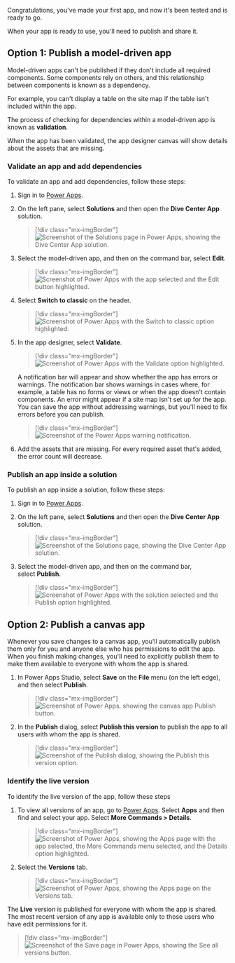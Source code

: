 Congratulations, you've made your first app, and now it's been tested and is ready to go.

When your app is ready to use, you'll need to publish and share it.

## Option 1: Publish a model-driven app

Model-driven apps can't be published if they don't include all required components. Some components rely on others, and this relationship between components is known as a dependency.

For example, you can't display a table on the site map if the table isn't included within the app.

The process of checking for dependencies within a model-driven app is known as **validation**.

When the app has been validated, the app designer canvas will show details about the assets that are missing.

### Validate an app and add dependencies

To validate an app and add dependencies, follow these steps:

1. Sign in to [Power Apps](https://make.powerapps.com/?azure-portal=true).

1. On the left pane, select **Solutions** and then open the **Dive Center App** solution.

    > [!div class="mx-imgBorder"]
    > ![Screenshot of the Solutions page in Power Apps, showing the Dive Center App solution.](../media/solutions.png)

1. Select the model-driven app, and then on the command bar, select **Edit**.

    > [!div class="mx-imgBorder"]
    > ![Screenshot of Power Apps with the app selected and the Edit button highlighted.](../media/edit.png)

1. Select **Switch to classic** on the header.

    > [!div class="mx-imgBorder"]
    > ![Screenshot of Power Apps with the Switch to classic option highlighted.](../media/classic.png)

1. In the app designer, select **Validate**.

    > [!div class="mx-imgBorder"]
    > ![Screenshot of Power Apps with the Validate option highlighted.](../media/validate.png)

    A notification bar will appear and show whether the app has errors or warnings. The notification bar shows warnings in cases where, for example, a table has no forms or views or when the app doesn't contain components. An error might appear if a site map isn't set up for the app. You can save the app without addressing warnings, but you'll need to fix errors before you can publish.

    > [!div class="mx-imgBorder"]
    > ![Screenshot of the Power Apps warning notification.](../media/warning.png)

1. Add the assets that are missing. For every required asset that's added, the error count will decrease.

### Publish an app inside a solution

To publish an app inside a solution, follow these steps:

1. Sign in to [Power Apps](https://make.powerapps.com/?azure-portal=true).

1. On the left pane, select **Solutions** and then open the **Dive Center App** solution.

    > [!div class="mx-imgBorder"]
    > ![Screenshot of the Solutions page, showing the Dive Center App solution.](../media/solutions.png)

1. Select the model-driven app, and then on the command bar, select **Publish**.

    > [!div class="mx-imgBorder"]
    > ![Screenshot of Power Apps with the solution selected and the Publish option highlighted.](../media/publish.png)

## Option 2: Publish a canvas app

Whenever you save changes to a canvas app, you'll automatically publish them only for you and anyone else who has permissions to edit the app. When you finish making changes, you'll need to explicitly publish them to make them available to everyone with whom the app is shared.

1. In Power Apps Studio, select **Save** on the **File** menu (on the left edge), and then select **Publish**.

    > [!div class="mx-imgBorder"]
    > ![Screenshot of Power Apps. showing the canvas app Publish button.](../media/canvas.png)

1. In the **Publish** dialog, select **Publish this version** to publish the app to all users with whom the app is shared.

    > [!div class="mx-imgBorder"]
    > ![Screenshot of the Publish dialog, showing the Publish this version option.](../media/publish-version.png)

### Identify the live version

To identify the live version of the app, follow these steps

1. To view all versions of an app, go to [Power Apps](https://make.powerapps.com/?azure-portal=true). Select **Apps** and then find and select your app. Select **More Commands > Details**.

    > [!div class="mx-imgBorder"]
    > ![Screenshot of Power Apps, showing the Apps page with the app selected, the More Commands menu selected, and the Details option highlighted.](../media/details.png)

1. Select the **Versions** tab.

    > [!div class="mx-imgBorder"]
    > ![Screenshot of Power Apps, showing the Apps page on the Versions tab.](../media/versions.png)

The **Live** version is published for everyone with whom the app is shared. The most recent version of any app is available only to those users who have edit permissions for it.

> [!div class="mx-imgBorder"]
> ![Screenshot of the Save page in Power Apps, showing the See all versions button.](../media/all-versions.png)
